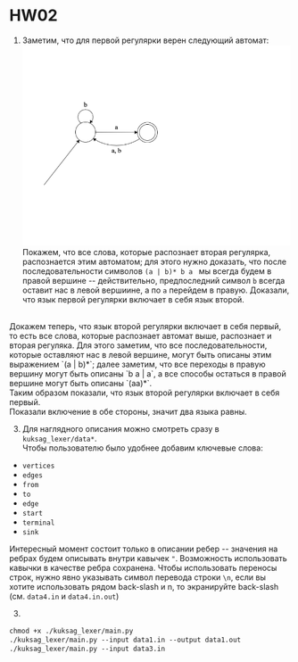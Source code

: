 # HW02

1. Заметим, что для первой регулярки верен следующий автомат:
![](img/img1.png)
Покажем, что все слова, которые распознает вторая регулярка, распознается этим автоматом; 
для этого нужно доказать, что после последовательности символов `(a | b)* b a `  мы всегда будем в правой вершине -- 
действительно, предпоследний символ `b` всегда оставит нас в левой вершиине, а по `a` перейдем в правую. 
Доказали, что язык первой регулярки включает в себя язык второй. 
<br>
Докажем теперь, что язык второй регулярки включает в себя первый, то есть все слова, которые распознает автомат выше, распознает и вторая регуляка.
Для этого заметим, что все последовательности, которые оставляют нас в левой вершине, могут быть описаны этим выражением `(a | b)*`;
далее заметим, что все переходы в правую вершину могут быть описаны `b a | a`, а все способы остаться в правой вершине могут быть описаны `(aa)*`. <br>
Таким образом показали, что язык второй регулярки включает в себя первый. <br>
Показали включение в обе стороны, значит два языка равны.

3. Для наглядного описания можно смотреть сразу в `kuksag_lexer/data*`. <br>
Чтобы пользователю было удобнее добавим ключевые слова: 
- `vertices`
- `edges`
- `from`
- `to`
- `edge`
- `start`
- `terminal`
- `sink`

Интересный момент состоит только в описании ребер -- значения на ребрах будем описывать внутри кавычек `"`. 
Возможность использовать кавычки в качестве ребра сохранена.
Чтобы использовать переносы строк, нужно явно указывать символ перевода строки `\n`, если вы хотите использовать рядом back-slash и n, то экранируйте back-slash (см. `data4.in` и `data4.in.out`) 


3. 
```shell
chmod +x ./kuksag_lexer/main.py
./kuksag_lexer/main.py --input data1.in --output data1.out
./kuksag_lexer/main.py --input data3.in
```
